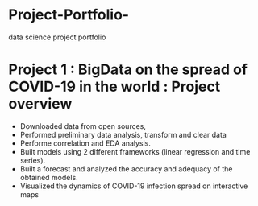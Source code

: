 # Project-Portfolio-
data science project portfolio
# Project 1 : BigData on the spread of COVID-19 in the world : Project overview
* Downloaded data from open sources,
* Performed preliminary data analysis, transform and clear data
* Performe correlation and EDA analysis.
* Built models using 2 different frameworks (linear regression and time series).
* Built a forecast and analyzed the accuracy and adequacy of the obtained models.
* Visualized the dynamics of COVID-19 infection spread on interactive maps
